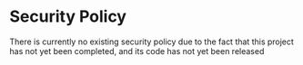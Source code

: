 # Security Policy 
There is currently no existing security policy due to the fact that this project has not yet been completed, and its code has not yet been released
